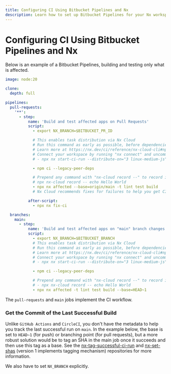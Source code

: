 ```yaml
---
title: Configuring CI Using Bitbucket Pipelines and Nx
description: Learn how to set up Bitbucket Pipelines for your Nx workspace to run affected commands, handle pull requests, and optimize CI performance.
---
```


# Configuring CI Using Bitbucket Pipelines and Nx

Below is an example of a Bitbucket Pipelines, building and testing only what is affected.

```yaml {% fileName="bitbucket-pipelines.yml" %}
image: node:20

clone:
  depth: full

pipelines:
  pull-requests:
    '**':
      - step:
          name: 'Build and test affected apps on Pull Requests'
          script:
            - export NX_BRANCH=$BITBUCKET_PR_ID

            # This enables task distribution via Nx Cloud
            # Run this command as early as possible, before dependencies are installed
            # Learn more at https://nx.dev/ci/reference/nx-cloud-cli#npx-nxcloud-startcirun
            # Connect your workspace by running "nx connect" and uncomment this line to enable task distribution
            # - npx nx start-ci-run --distribute-on="3 linux-medium-js" --stop-agents-after="build"

            - npm ci --legacy-peer-deps

            # Prepend any command with "nx-cloud record --" to record its logs to Nx Cloud
            # npx nx-cloud record -- echo Hello World
            - npx nx affected --base=origin/main -t lint test build
            # Nx Cloud recommends fixes for failures to help you get CI green faster. Learn more: https://nx.dev/ci/features/self-healing-ci

          after-script:
            - npx nx fix-ci

  branches:
    main:
      - step:
          name: 'Build and test affected apps on "main" branch changes'
          script:
            - export NX_BRANCH=$BITBUCKET_BRANCH
            # This enables task distribution via Nx Cloud
            # Run this command as early as possible, before dependencies are installed
            # Learn more at https://nx.dev/ci/reference/nx-cloud-cli#npx-nxcloud-startcirun
            # Connect your workspace by running "nx connect" and uncomment this
            # - npx nx start-ci-run --distribute-on="3 linux-medium-js" --stop-agents-after="build"

            - npm ci --legacy-peer-deps

            # Prepend any command with "nx-cloud record --" to record its logs to Nx Cloud
            # - npx nx-cloud record -- echo Hello World
            - npx nx affected -t lint test build --base=HEAD~1
```

The `pull-requests` and `main` jobs implement the CI workflow.

### Get the Commit of the Last Successful Build

Unlike `GitHub Actions` and `CircleCI`, you don't have the metadata to help you track the last successful run on `main`. In the example below, the base is set to `HEAD~1` (for push) or branching point (for pull requests), but a more robust solution would be to tag an SHA in the main job once it succeeds and then use this tag as a base. See the [nx-tag-successful-ci-run](https://github.com/nrwl/nx-tag-successful-ci-run) and [nx-set-shas](https://github.com/nrwl/nx-set-shas) (version 1 implements tagging mechanism) repositories for more information.

We also have to set `NX_BRANCH` explicitly.
